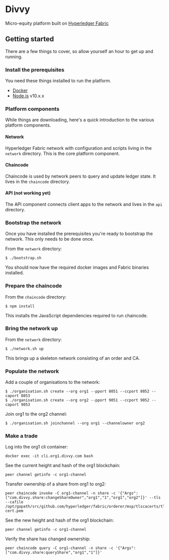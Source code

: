 # Divvy

Micro-equity platform built on
[Hyperledger Fabric](https://www.hyperledger.org/projects/fabric)

## Getting started

There are a few things to cover, so allow yourself an hour to get
up and running.

### Install the prerequisites

You need these things installed to run the platform.

* [Docker](https://www.docker.com/)
* [Node.js](nodejs.org) v10.x.x

### Platform components

While things are downloading, here's a quick introduction to the
various platform components.

#### Network

Hyperledger Fabric network with configuration and scripts living in
the `network` directory. This is the core platform component.

#### Chaincode

Chaincode is used by network peers to query and update ledger state.
It lives in the `chaincode` directory.

#### API (not working yet)

The API component connects client apps to the network and lives in
the `api` directory.

### Bootstrap the network

Once you have installed the prerequisites you're ready to
bootstrap the network. This only needs to be done once.

From the `network` directory:

```
$ ./bootstrap.sh
```

You should now have the required docker images and Fabric binaries installed.

### Prepare the chaincode

From the `chaincode` directory:

```
$ npm install
```

This installs the JavaScript dependencies required to run chaincode.

### Bring the network up

From the `network` directory:

```
$ ./network.sh up
```

This brings up a skeleton network consisting of an order and CA.

### Populate the network

Add a couple of organisations to the network:

```
$ ./organisation.sh create --org org1 --pport 8051 --ccport 8052 --caport 8053
$ ./organisation.sh create --org org2 --pport 9051 --ccport 9052 --caport 9053
```

Join org1 to the org2 channel:

```
$ ./organisation.sh joinchannel --org org1 --channelowner org2
```

### Make a trade

Log into the org1 cli container:

```
docker exec -it cli.org1.divvy.com bash
```

See the current height and hash of the org1 blockchain:

```
peer channel getinfo -c org1-channel
```

Transfer ownership of a share from org1 to org2:

```
peer chaincode invoke -C org1-channel -n share -c '{"Args":["com.divvy.share:changeShareOwner","org1","1","org1","org2"]}' --tls --cafile /opt/gopath/src/github.com/hyperledger/fabric/orderer/msp/tlscacerts/tlsca.divvy.com-cert.pem
```

See the new height and hash of the org1 blockchain:

```
peer channel getinfo -c org1-channel
```

Verify the share has changed ownership:

```
peer chaincode query -C org1-channel -n share -c '{"Args":["com.divvy.share:queryShare","org1","1"]}'
```
